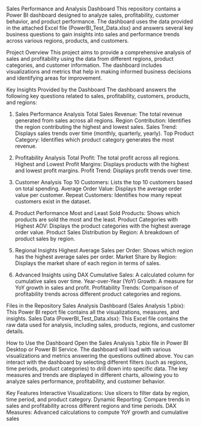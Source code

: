Sales Performance and Analysis Dashboard
This repository contains a Power BI dashboard designed to analyze sales, profitability, customer behavior, and product performance. The dashboard uses the data provided in the attached Excel file (PowerBI_Test_Data.xlsx) and answers several key business questions to gain insights into sales and performance trends across various regions, products, and customers.

Project Overview
This project aims to provide a comprehensive analysis of sales and profitability using the data from different regions, product categories, and customer information. The dashboard includes visualizations and metrics that help in making informed business decisions and identifying areas for improvement.

Key Insights Provided by the Dashboard
The dashboard answers the following key questions related to sales, profitability, customers, products, and regions:

1. Sales Performance Analysis
Total Sales Revenue: The total revenue generated from sales across all regions.
Region Contribution: Identifies the region contributing the highest and lowest sales.
Sales Trend: Displays sales trends over time (monthly, quarterly, yearly).
Top Product Category: Identifies which product category generates the most revenue.

2. Profitability Analysis
Total Profit: The total profit across all regions.
Highest and Lowest Profit Margins: Displays products with the highest and lowest profit margins.
Profit Trend: Displays profit trends over time.

3. Customer Analysis
Top 10 Customers: Lists the top 10 customers based on total spending.
Average Order Value: Displays the average order value per customer.
Repeat Customers: Identifies how many repeat customers exist in the dataset.

4. Product Performance
Most and Least Sold Products: Shows which products are sold the most and the least.
Product Categories with Highest AOV: Displays the product categories with the highest average order value.
Product Sales Distribution by Region: A breakdown of product sales by region.

5. Regional Insights
Highest Average Sales per Order: Shows which region has the highest average sales per order.
Market Share by Region: Displays the market share of each region in terms of sales.

6. Advanced Insights using DAX
Cumulative Sales: A calculated column for cumulative sales over time.
Year-over-Year (YoY) Growth: A measure for YoY growth in sales and profit.
Profitability Trends: Comparison of profitability trends across different product categories and regions.

Files in the Repository
Sales Analysis Dashboard (Sales Analysis 1.pbix): This Power BI report file contains all the visualizations, measures, and insights.
Sales Data (PowerBI_Test_Data.xlsx): This Excel file contains the raw data used for analysis, including sales, products, regions, and customer details.

How to Use the Dashboard
Open the Sales Analysis 1.pbix file in Power BI Desktop or Power BI Service.
The dashboard will load with various visualizations and metrics answering the questions outlined above.
You can interact with the dashboard by selecting different filters (such as regions, time periods, product categories) to drill down into specific data.
The key measures and trends are displayed in different charts, allowing you to analyze sales performance, profitability, and customer behavior.

Key Features
Interactive Visualizations: Use slicers to filter data by region, time period, and product category.
Dynamic Reporting: Compare trends in sales and profitability across different regions and time periods.
DAX Measures: Advanced calculations to compute YoY growth and cumulative sales
